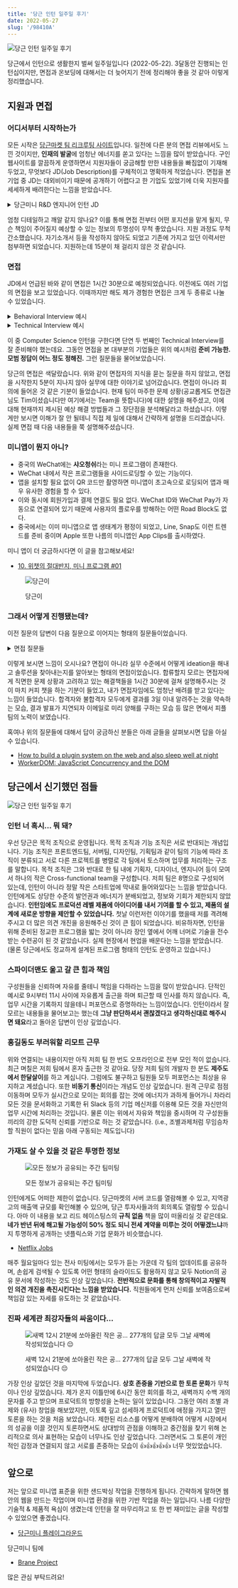 ```yaml
---
title: '당근 인턴 일주일 후기'
date: 2022-05-27
slug: '/98410A'
---
```


![당근 인턴 일주일 후기](images/optimized-hero.png)

당근에서 인턴으로 생활한지 벌써 일주일입니다 (2022-05-22). 3달동안 진행되는 인턴십이지만, 면접과 온보딩에 대해서는 더 늦어지기 전에 정리해야 좋을 것 같아 이렇게 정리했습니다.

## 지원과 면접

### 어디서부터 시작하는가

모든 시작은 [당근마켓 팀 리크루팅 사이트](https://team.daangn.com/)입니다. 일전에 다른 분의 면접 리뷰에서도 느낀 것이지만, **인재의 발굴**에 엄청난 에너지를 쏟고 있다는 느낌을 많이 받았습니다. 구인 웹사이트를 깔끔하게 운영하면서 지원자들이 궁금해할 만한 내용들을 빠짐없이 기재해두었고, 무엇보다 JD(Job Description)를 구체적이고 명확하게 적었습니다. 면접을 본 기업 중 JD는 대외비이기 때문에 공개하기 어렵다고 한 기업도 있었기에 더욱 지원자를 세세하게 배려한다는 느낌을 받았습니다.

<details>
<summary>당근미니 R&D 엔지니어 인턴 JD</summary>

**이런 일을 해요.**

- 당근마켓은 지금도 웹 기술을 적극적으로 활용해서 모바일 앱을 만들고 있어요. 웹은 훌륭한 도구이지만 여전히 네이티브 플랫폼 지원에 있어서 한계가 많아요. 기본적으로 OS에서 제공하는 웹뷰 환경은 여러 앱들을 동시에 실행하는데 적합하지 않아요. 웹 보안모델과 OS 기본 보안 모델의 차이로 인해 **네이티브 경험**을 완성하기가 어려워요. 예를 들어 웹의 API로 사용자 위치정보를 요청하면 네이티브에서 보던 사용자 동의와 다른 UI/UX를 경험하게 돼요. 당근미니 팀은 OS 웹뷰가 아닌 현대의 웹으로부터 돌파구를 찾고 있어요. 원래 웹으로 달성하기 어렵다고 여겨졌던 것들을 돌파해서 온전하게 브라우저에서 구동 가능한 **OS 수준 경험**을 함께 만들어나갈 분을 찾고 있어요.

**구체적으로는 이런 일을 해요.**

- 당근마켓에서 활용할 차세대 웹 기반 실행환경을 연구해요
- 여러 앱을 격리할 수 있는 샌드박스 환경을 제공해야해요
- 웹 표준 인터페이스를 통해 당근마켓 통합 기능 제공해야해요
- 여러 앱들의 실행 상태를 관찰하고 제어할 수 있는 스케줄러를 구현해야해요

**이런 분을 찾고 있어요.**

- HTML, CSS, JavaScript 기반 웹 개발에 익숙하신 분
- JavaScript, TypeScript를 활용한 프로그램 개발에 능숙하신 분
- DOM 표준을 읽고 직접 구현해보는데 관심이 있으신 분
- 다양한 웹 표준 API에 관심이 많으신 분
- 웹 브라우저의 보안 모델에 대한 기본적인 이해가 있으신 분
- 오픈소스 프로젝트를 초기부터 운영해보실 분

**이런 분이면 더 좋아요!**

- 여러 사람들이 참여하는 오픈소스 프로젝트 기여나 운영 경험이 있으면 좋아요
- OS, 스케줄링, 동시성 프로그래밍에 대한 지식이 있으면 좋아요
- 다양한 프로그래밍 언어를 다룰 줄 알면 좋아요
- C/C++, Go, Rust, Zig 같은 시스템 프로그래밍 언어 활용 경험이 있으면 더 좋아요

**참고해 주세요.**

- 본 포지션은 3개월 동안 진행되며, 경우에 따라 6개월 연장 제안이 가능해

**이렇게 합류해요.**

- 1\. 서류접수 → 2. 직무 면접 → 3. 최종 합격

**서류 전형**

- 당근마켓은 자유양식의 지원서를 받고 있어요. 본인의 강점이 잘 드러나는 다양한 정보를 자유롭게 표현해주세요.문서 형식은 hwp(한글) 파일을 제외하고 word, pdf, 웹 링크 등 자유롭게 선택해주시면 돼요. 필요에 따라 포트폴리오, Github 링크 등도 함께 전달해주시면 좋아요.

**직무 면접**

- 직무와 관련된 경험과 역량에 대해 이력서 및 과제를 바탕으로 심층적인 이야기를 나누는 단계예요.직무 면접은 업무 연관성이 높은 당근마켓 팀원들과 1시간에서 1시간 30분 가량 진행돼요.

</details>

엄청 디테일하고 깨알 같지 않나요? 이를 통해 면접 전부터 어떤 포지션을 맡게 될지, 무슨 책임이 주어질지 예상할 수 있는 정보의 투명성이 무척 좋았습니다. 지원 과정도 무척 간소했습니다. 자기소개서 등을 작성하지 않아도 되었고 기존에 가지고 있던 이력서만 첨부하면 되었습니다. 지원하는데 15분이 채 걸리지 않은 것 같습니다.

### 면접

JD에서 언급된 바와 같이 면접은 1시간 30분으로 예정되었습니다. 이전에도 여러 기업의 면접을 보고 있었습니다. 이때까지만 해도 제가 경험한 면접은 크게 두 종류로 나눌 수 있었습니다.

<details>
<summary>Behavioral Interview 예시</summary>

- 만약 이런 일이 팀 내에서 발생했다면 어떻게 대처하시겠습니까?
- PM 혹은 개발자로서 제일 중요한 것이 무엇이라고 생각하시나요?
- 이력서에 적힌 이 프로젝트에 대해서 설명해주세요. 무엇을 배우셨나요? 무엇이 가장 아쉬우셨나요?

</details>

<details>
<summary>Technical Interview 예시</summary>

- ~이 문제를 풀어주세요.
- (Web 3 기업 면접의 경우) 블록체인의 Proof of Stake의 개념을 설명해주세요. Proof of Work와 어떻게 다른가요? 무슨 문제를 해결하려고 하는건가요?
- HTTP의 POST/GET/PUT 등등의 차이를 설명해주세요.

</details>

이 중 Computer Science 인턴을 구한다면 단연 두 번째인 Technical Interview를 잘 준비해야 했는데요. 그동안 면접을 본 대부분의 기업들은 위의 예시처럼 **준비 가능한. 모범 정답이 어느 정도 정해진.** 그런 질문들을 물어보았습니다.

당근의 면접은 색달랐습니다. 위와 같이 면접자의 지식을 묻는 질문을 하지 않았고, 면접을 시작한지 5분이 지나지 않아 실무에 대한 이야기로 넘어갔습니다. 면접이 아니라 회의에 들어온 것 같은 기분이 들었습니다. 현재 팀이 마주한 문제 상황(공교롭게도 면접관님도 Tim이셨습니다만 여기에서는 Team을 뜻합니다)에 대한 설명을 해주셨고, 이에 대해 현재까지 제시된 예상 해결 방법들과 그 장단점을 분석해달라고 하셨습니다. 이렇게만 보시면 이해가 잘 안 될테니 직접 제 일에 대해서 간략하게 설명을 드리겠습니다. 실제 면접 때 다음 내용들을 쭉 설명해주셨습니다.

### 미니앱이 뭔지 아니?

- 중국의 WeChat에는 **샤오청쉬**라는 미니 프로그램이 존재한다.
- WeChat 내에서 작은 프로그램들을 사이드로딩할 수 있는 기능이다.
- 앱을 설치할 필요 없이 QR 코드만 촬영하면 미니앱이 초고속으로 로딩되어 앱과 매우 유사한 경험을 할 수 있다.
- 이와 동시에 회원가입과 결제 연결도 필요 없다. WeChat ID와 WeChat Pay가 자동으로 연결되어 있기 때문에 사용자의 플로우를 방해하는 어떤 Road Block도 없다.
- 중국에서는 이미 미니앱으로 앱 생태계가 평정이 되었고, Line, Snap도 이런 트렌드를 준비 중이며 Apple 또한 나름의 미니앱인 App Clips를 출시하였다.

미니 앱이 더 궁금하시다면 이 글을 참고해보세요!

- [10\. 위챗의 절대반지, 미니 프로그램 #01](https://brunch.co.kr/@cbinsight/23)

<figure>

![당근이](images/daangni.jpeg)

<figcaption>

당근이

</figcaption>
</figure>

### 그래서 어떻게 진행됐는데?

이전 질문의 답변이 다음 질문으로 이어지는 형태의 질문들이었습니다.

<details>
<summary>면접 질문들</summary>

- WeChat의 경우는 자신들만의 네이티브 클라이언트를 만들어서 네이티브 클라이언트가 미니앱을 구동한다. 하지만 이렇게 될 경우 미니앱들이 웹표준을 준수하지 않으면서 독자적인 보안 모델을 사용하기에 글로벌하게 도입하기에 어려움이 있다. 당근마켓에서도 이와 비슷한 미니앱 환경을 구상하고 있는데, 이에 알맞은 전략이 무엇일까.
- → 표준 웹 규격을 준수하며 웹의 보안 모델을 완벽하게 따르는 범용적 형태의 미니앱을 구현하면 될 것이다. 즉, 웹 안에서 웹뷰를 돌리려고 한다. 제일 먼저 떠오르는 방법은 iframe이다. iframe으로 이를 구현할 시 문제가 무엇일까.
- → iframe은 외부 코드와 내부 코드가 같은 쓰레드 위에서 돌아가기 때문에 미니앱이 죽으면 클라이언트 앱도 죽는 문제가 발생한다. 이를 해결하기 위해서는 어떻게 해야할까.
- → Web Worker를 사용하면 미니앱과 클라이언트 앱을 별도의 쓰레드로 분리하는 것이 가능해진다. 하지만 이렇게 할 경우 Web Worker가 DOM API에 접근하지 못하는 문제가 발생한다. 예를 들어, `getClientBoundingRect`라는 DOM API를 사용하지 못한다. 이를 해결하기 위해서는 어떻게 해야할까.
- → Web Worker가 접근할 수 있는 가상 DOM API를 제공해주면 된다. 구글에서 이를 해결하기 위해 WorkerDOM이라는 모델을 개발했다. 그리고 써드파티 JS 코드를 별도의 Web Worker로 분리하는 구현체인 PartyTown이라는 오픈소스 프로젝트도 최근 공개되었다. 이를 이용해서 미니앱 시스템을 어떻게 구현할 수 있을까.
- → 만약 이렇게 Web Worker와 WorkerDOM의 기반 기술을 활용해서 미니앱 시스템을 구현했다고 하자. 그렇다면 웹 안의 웹에서 강제종료와 멀티태스킹을 구현할 수 있을까? 어떻게 해야할까?

</details>

이렇게 보시면 느낌이 오시나요? 면접이 아니라 실무 수준에서 어떻게 ideation을 해내고 솔루션을 찾아내는지를 알아보는 형태의 면접이었습니다. 합류할지 모르는 면접자에게 직면한 문제 상황과 고려하고 있는 해결책들을 1시간 30분에 걸쳐 설명해주시는 것이 마치 커피 챗을 하는 기분이 들었고, 내가 면접자임에도 엄청난 배려를 받고 있다는 느낌이 들었습니다. 합격자와 불합격자 모두에게 결과를 3일 이내 알려주는 것을 약속하는 모습, 결과 발표가 지연되자 이메일로 미리 양해를 구하는 모습 등 많은 면에서 피플팀의 노력이 보였습니다.

혹여나 위의 질문들에 대해서 답이 궁금하신 분들은 아래 글들을 살펴보시면 답을 아실 수 있습니다.

- [How to build a plugin system on the web and also sleep well at night](https://www.figma.com/blog/how-we-built-the-figma-plugin-system/)
- [WorkerDOM: JavaScript Concurrency and the DOM](https://speakerdeck.com/cramforce/workerdom-javascript-concurrency-and-the-dom)

## 당근에서 신기했던 점들

![당근 인턴 일주일 후기](images/onboarding.jpeg)

### 인턴 너 혹시... 뭐 돼?

우선 당근은 목적 조직으로 운영됩니다. 목적 조직과 기능 조직은 서로 반대되는 개념입니다. 기능 조직은 프론트엔드팀, 서버팀, 디자인팀, 기획팀과 같이 팀의 기능에 따라 조직이 분류되고 서로 다른 프로젝트를 병렬로 각 팀에서 토스하며 업무를 처리하는 구조를 말합니다. 목적 조직은 그와 반대로 한 팀 내에 기획자, 디자이너, 엔지니어 등이 모여서 하나의 작은 Cross-functional team을 구성합니다. 저희 팀은 8명으로 구성되어 있는데, 인턴이 아니라 정말 작은 스타트업에 막내로 들어와있다는 느낌을 받았습니다. 인턴에게도 상당한 수준의 발언권과 에너지가 분배되었고, 정보와 기회가 제한되지 않았습니다. **인턴임에도 프로덕션 레벨 제품에 아이디어를 내서 기여를 할 수 있고, 제품의 설계에 새로운 방향을 제안할 수 있었습니다.** 첫날 이런저런 이야기를 했을때 저를 격려해주시고 더 많은 의견 개진을 응원해주신 것이 큰 힘이 되었습니다. 비유하자면, 인턴을 위해 준비된 정교한 프로그램을 밟는 것이 아니라 장인 옆에서 어깨 너머로 기술을 전수 받는 수련공이 된 것 같았습니다. 실제 현장에서 현업을 배운다는 느낌을 받았습니다. (물론 당근에서도 정교하게 설계된 프로그램 형태의 인턴도 운영하고 있습니다.)

### 스파이더맨도 울고 갈 큰 힘과 책임

구성원들을 신뢰하며 자유를 줄테니 책임을 다하라는 느낌을 많이 받았습니다. 단적인 예시로 9시부터 11시 사이에 자유롭게 출근을 하며 퇴근할 때 인사를 하지 않습니다. 즉, 업무 시간을 기록하지 않을테니 퍼포먼스로 증명하라는 느낌이었습니다. 인턴이라서 잘 모르는 내용들을 물어보고는 했는데 **그냥 판단하셔서 괜찮겠다고 생각하신대로 해주시면 돼요**라고 돌아온 답변이 인상 깊었습니다.

### 홍길동도 부러워할 리모트 근무

위와 연결되는 내용이지만 아직 저희 팀 한 번도 오프라인으로 전부 모인 적이 없습니다. 최근 며칠은 저희 팀에서 혼자 출근한 것 같아요. 당장 저희 팀의 개발자 한 분도 **제주도에서 한달살이**를 하고 계십니다. 그럼에도 불구하고 팀원들 모두 퍼포먼스는 최상을 유지하고 계셨습니다. 또한 **비동기 통신**이라는 개념도 인상 깊었습니다. 원격 근무로 점점 이동하며 모두가 실시간으로 모이는 회의를 잡는 것에 에너지가 과하게 들어가니 차라리 모든 것을 문서화하고 기록한 뒤 Slack 등의 기업 메신저를 이용해 모든 것을 자신만의 업무 시간에 처리하는 것입니다. 물론 이는 위에서 자유와 책임을 중시하며 각 구성원들끼리의 강한 도덕적 신뢰를 기반으로 하는 것 같았습니다. (i.e., 조별과제처럼 무임승차할 직원이 없다는 믿음 아래 구동되는 제도입니다)

### 가재도 살 수 있을 것 같은 투명한 정보

<figure>

![모든 정보가 공유되는 주간 팀미팅](images/optimized-weekly-team-meeting-1.png)

<figcaption>

모든 정보가 공유되는 주간 팀미팅

</figcaption>
</figure>

인턴에게도 어떠한 제한이 없습니다. 당근마켓의 서버 코드를 열람해볼 수 있고, 지역광고의 매출액 규모를 확인해볼 수 있으며, 당근 투자사들과의 회의록도 열람할 수 있습니다. 아마 이 내용을 보고 리드 헤이스팅스의 **규칙 없음** 책을 많이 떠올리실 것 같은데요. **네가 반년 뒤에 해고될 가능성이 50% 정도 되니 전세 계약을 미루는 것이 어떻겠느냐**까지 투명하게 공개하는 넷플릭스와 기업 문화가 비슷했습니다.

- [Netflix Jobs](https://jobs.netflix.com/culture?lang=%ED%95%9C%EA%B5%AD%EC%96%B4)

매주 월요일마다 있는 전사 미팅에서는 모두가 듣는 가운데 각 팀의 업데이트를 공유하며, 손쉽게 검색될 수 있도록 어떤 형태의 슬라이드도 활용하지 않고 모두 Notion의 공유 문서에 작성하는 것도 인상 깊었습니다. **전반적으로 문화를 통해 창의적이고 자발적인 의견 개진을 촉진시킨다는 느낌을 받았습니다.** 직원들에게 먼저 신뢰를 보여줌으로써 책임감 있는 자세를 유도하는 것 같았습니다.

### 진짜 세계관 최강자들의 싸움이다...

<figure>

![새벽 12시 21분에 쏘아올린 작은 공... 277개의 답글 모두 그날 새벽에 작성되었습니다 😔](images/debate.png)

<figcaption>

새벽 12시 21분에 쏘아올린 작은 공... 277개의 답글 모두 그날 새벽에 작성되었습니다 😔

</figcaption>
</figure>

가장 인상 깊었던 것을 마지막에 두었습니다. **상호 존중을 기반으로 한 토론 문화**가 무척이나 인상 깊었습니다. 제가 온지 이틀만에 6시간 동안 회의를 하고, 새벽까지 수백 개의 문자를 주고 받으며 프로덕트의 방향성을 논하는 일이 있었습니다. 그동안 여러 조별 과제와 (유사) 창업을 해보았지만, 이토록 깊고 섬세하게 프로덕트에 애정을 가지고 열띤 토론을 하는 것을 처음 보았습니다. 제한된 리소스를 어떻게 분배하여 어떻게 시장에서의 성공을 이끌 것인지 토론하면서도 상대방의 관점을 이해하고 중간점을 찾기 위해 논리적으로 의사 표현하는 모습이 너무나도 인상 깊었습니다. 그러면서도 그 토론이 개인적인 감정과 연결되지 않고 서로를 존중하는 모습이 👍👍👍👍👍 너무 멋있었습니다.

## 앞으로

저는 앞으로 미니앱 표준을 위한 샌드박싱 작업을 진행하게 됩니다. 간략하게 말하면 웹 안의 웹을 만드는 작업이며 미니앱 환경을 위한 기반 작업을 하는 일입니다. 나름 다양한 기술적 & 제품적 욕심이 생겼는데 인턴을 잘 마무리하고 또 한 번 재미있는 글을 작성할 수 있었으면 좋겠습니다.

- [당근미니 플레이그라운드](https://playground.karrotmini.dev/)

당근미니 팀에

- [Brane Project](https://github.com/braneproject)

많은 관심 부탁드려요!
